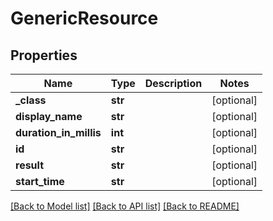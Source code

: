# GenericResource


## Properties
Name | Type | Description | Notes
------------ | ------------- | ------------- | -------------
**_class** | **str** |  | [optional] 
**display_name** | **str** |  | [optional] 
**duration_in_millis** | **int** |  | [optional] 
**id** | **str** |  | [optional] 
**result** | **str** |  | [optional] 
**start_time** | **str** |  | [optional] 

[[Back to Model list]](../README.md#documentation-for-models) [[Back to API list]](../README.md#documentation-for-api-endpoints) [[Back to README]](../README.md)


